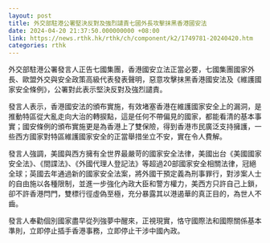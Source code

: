 ```yaml
---
layout: post
title: 外交部駐港公署堅決反對及強烈譴責七國外長攻擊抹黑香港國安法
date: 2024-04-20 21:37:50.000000000 +08:00
link: https://news.rthk.hk/rthk/ch/component/k2/1749781-20240420.htm
categories: rthk
---
```


外交部駐港公署發言人正告七國集團，香港國安立法正當必要，七國集團國家外長、歐盟外交與安全政策高級代表發表聲明，惡意攻擊抹黑香港國安法及《維護國家安全條例》，公署對此表示堅決反對及強烈譴責。

發言人表示，香港國安法的頒布實施，有效堵塞香港在維護國家安全上的漏洞，是推動特區從大亂走向大治的轉捩點，這是任何不帶偏見的國家，都能看清的基本事實；國安條例的頒布實施更是為香港上了雙保險，得到香港市民廣泛支持擁護，一些西方國家對特區維護國家安全的正當舉措坐立不安，實在令人費解。

發言人強調，美國與西方擁有全世界最嚴苛的國家安全法律，美國出台《美國國家安全法》、《間諜法》、《外國代理人登記法》等超過20部國家安全相關法律，冠絕全球；英國去年通過新的國家安全法案，將外國干預定義為刑事罪行，對涉案人士的自由施以各種限制，並進一步強化內政大臣和警方權力，美西方只許自己上鎖，卻不許香港閂門，雙標行徑虛偽至極，充分暴露其以港遏華的真正目的，為世人不齒。

發言人奉勸個別國家盡早從列強夢中醒來，正視現實，恪守國際法和國際關係基本準則，立即停止插手香港事務，立即停止干涉中國內政。
